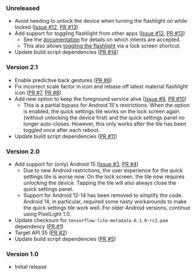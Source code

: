 <!--
    When adding new changelog entries, use [Issue #0] to link to issues and
    [PR #0] to link to pull requests. Then run:

        ./gradlew changelogUpdateLinks

    to update the actual links at the bottom of the file.
-->

### Unreleased

* Avoid needing to unlock the device when turning the flashlight on while locked ([Issue #12], [PR #13])
* Add support for toggling flashlight from other apps ([Issue #12], [PR #13])
    * See the [documentation](./README.md#external-control) for details on which intents are accepted.
    * This also allows [toggling the flashlight](./README.md#lock-screen-shortcut) via a lock screen shortcut.
* Update build script dependencies ([PR #14])

### Version 2.1

* Enable predictive back gestures ([PR #6])
* Fix incorrect scale factor in icon and rebase off latest material flashlight icon ([PR #7], [PR #8])
* Add new option to keep the foreground service alive ([Issue #9], [PR #10])
  * This is a partial bypass for Android 15's restrictions. When the option is enabled, the quick settings tile works on the lock screen again (without unlocking the device first) and the quick settings panel no longer auto-closes. However, this only works after the tile has been toggled once after each reboot.
* Update build script dependencies ([PR #11])

### Version 2.0

* Add support for (only) Android 15 ([Issue #3], [PR #4])
    * Due to new Android restrictions, the user experience for the quick settings tile is worse now. On the lock screen, the tile now requires unlocking the device. Tapping the tile will also always close the quick settings panel.
    * Support for Android 12-14 has been removed to simplify the code. Android 14, in particular, required some nasty workarounds to make the quick settings tile work well. For older Android versions, continue using PixelLight 1.0.
* Update checksum for `tensorflow-lite-metadata-0.1.0-rc2.pom` dependency ([PR #1])
* Target API 35 ([PR #2])
* Update build script dependencies ([PR #5])

### Version 1.0

* Initial release

<!-- Do not manually edit the lines below. Use `./gradlew changelogUpdateLinks` to regenerate. -->
[Issue #3]: https://github.com/chenxiaolong/PixelLight/issues/3
[Issue #9]: https://github.com/chenxiaolong/PixelLight/issues/9
[Issue #12]: https://github.com/chenxiaolong/PixelLight/issues/12
[PR #1]: https://github.com/chenxiaolong/PixelLight/pull/1
[PR #2]: https://github.com/chenxiaolong/PixelLight/pull/2
[PR #4]: https://github.com/chenxiaolong/PixelLight/pull/4
[PR #5]: https://github.com/chenxiaolong/PixelLight/pull/5
[PR #6]: https://github.com/chenxiaolong/PixelLight/pull/6
[PR #7]: https://github.com/chenxiaolong/PixelLight/pull/7
[PR #8]: https://github.com/chenxiaolong/PixelLight/pull/8
[PR #10]: https://github.com/chenxiaolong/PixelLight/pull/10
[PR #11]: https://github.com/chenxiaolong/PixelLight/pull/11
[PR #13]: https://github.com/chenxiaolong/PixelLight/pull/13
[PR #14]: https://github.com/chenxiaolong/PixelLight/pull/14
